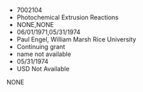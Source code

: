 * 7002104
* Photochemical Extrusion Reactions
* NONE,NONE
* 06/01/1971,05/31/1974
* Paul Engel, William Marsh Rice University
* Continuing grant
*   name not available
* 05/31/1974
* USD Not Available

NONE